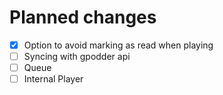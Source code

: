 # Planned changes

- [x] Option to avoid marking as read when playing
- [ ] Syncing with gpodder api
- [ ] Queue
- [ ] Internal Player
